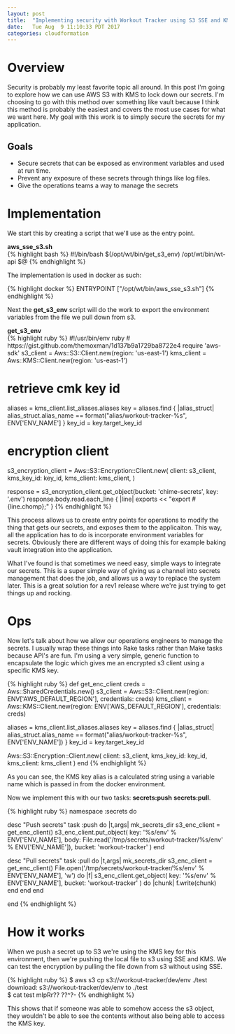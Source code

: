 ```yaml
---
layout: post
title:  "Implementing security with Workout Tracker using S3 SSE and KMS"
date:   Tue Aug  9 11:10:33 PDT 2017
categories: cloudformation
---
```


<h1>Overview</h1>

<p>
Security is probably my least favorite topic all around.  In this post I'm going to explore how we can use AWS S3 with KMS to lock down our secrets.
I'm choosing to go with this method over something like vault because I think this method is probably the easiest and covers the most use cases for
what we want here.  My goal with this work is to simply secure the secrets for my application.
</p>

<h2>Goals</h2>

<ul>
  <li>Secure secrets that can be exposed as environment variables and used at run time.</li>
  <li>Prevent any exposure of these secrets through things like log files.</li>
  <li>Give the operations teams a way to manage the secrets</li>
</ul>

<h1>Implementation</h1>

<p>
We start this by creating a script that we'll use as the entry point.
</p>

<div><b>aws_sse_s3.sh</b></div>
{% highlight bash %}
#!/bin/bash
$(/opt/wt/bin/get_s3_env)
/opt/wt/bin/wt-api $@
{% endhighlight %}

<p>
The implementation is used in docker as such:
</p>

{% highlight docker %}
ENTRYPOINT ["/opt/wt/bin/aws_sse_s3.sh"]
{% endhighlight %}

<p>
Next the <b>get_s3_env</b> script will do the work to export the environment variables from the file we pull down from s3.
</p>

<div><b>get_s3_env</b></div>
{% highlight ruby %}
#!/usr/bin/env ruby
# https://gist.github.com/themoxman/1d137b9a1729ba8722e4
require 'aws-sdk'
s3_client = Aws::S3::Client.new(region: 'us-east-1')
kms_client = Aws::KMS::Client.new(region: 'us-east-1')

# retrieve cmk key id
aliases = kms_client.list_aliases.aliases
key = aliases.find { |alias_struct| alias_struct.alias_name == format("alias/workout-tracker-%s", ENV['ENV_NAME'] }
key_id = key.target_key_id

# encryption client
s3_encryption_client = Aws::S3::Encryption::Client.new(
  client: s3_client,
  kms_key_id: key_id,
  kms_client: kms_client,
)

response = s3_encryption_client.get_object(bucket: 'chime-secrets', key: '.env')
response.body.read.each_line { |line| exports << "export #{line.chomp};" }
{% endhighlight %}

<p>
This process allows us to create entry points for operations to modify the thing that gets our secrets, and exposes them to the applicaiton.
This way, all the application has to do is incorporate environment variables for secrets.  Obviously there are different ways of doing this
for example baking vault integration into the application.
</p>

<p>
What I've found is that sometimes we need easy, simple ways to integrate our secrets.  This is a super simple way of giving us a channel into
secrets management that does the job, and allows us a way to replace the system later.  This is a great solution for a rev1 release where
we're just trying to get things up and rocking.  
</p>

<h1>Ops</h1>

<p>
Now let's talk about how we allow our operations engineers to manage the secrets.
I usually wrap these things into Rake tasks rather than Make tasks because API's are fun.
I'm using a very simple, generic function to encapsulate the logic which gives me an encrypted s3 client using a specific KMS key.
</p>

{% highlight ruby %}
def get_enc_client
  creds = Aws::SharedCredentials.new()
  s3_client = Aws::S3::Client.new(region: ENV['AWS_DEFAULT_REGION'], credentials: creds)
  kms_client = Aws::KMS::Client.new(region: ENV['AWS_DEFAULT_REGION'], credentials: creds)

  aliases = kms_client.list_aliases.aliases
  key = aliases.find { |alias_struct| alias_struct.alias_name == format("alias/workout-tracker-%s", ENV['ENV_NAME']) }
  key_id = key.target_key_id

  Aws::S3::Encryption::Client.new(
    client: s3_client,
    kms_key_id: key_id,
    kms_client: kms_client
  ) 
end
{% endhighlight %}

<p>
As you can see, the KMS key alias is a calculated string using a variable name which is passed in from the docker environment.
</p>

<p>
Now we implement this with our two tasks: <b>secrets:push</b> <b>secrets:pull</b>.
</p>

{% highlight ruby %}
namespace :secrets do

  desc "Push secrets"
  task :push do |t,args|
    mk_secrets_dir
    s3_enc_client = get_enc_client()
    s3_enc_client.put_object(
      key: '%s/env' % ENV['ENV_NAME'],
      body: File.read('/tmp/secrets/workout-tracker/%s/env' % ENV['ENV_NAME']),
      bucket: 'workout-tracker'
    )
  end

  desc "Pull secrets"
  task :pull do |t,args|
    mk_secrets_dir
    s3_enc_client = get_enc_client()
    File.open('/tmp/secrets/workout-tracker/%s/env' % ENV['ENV_NAME'], 'w') do |f|
      s3_enc_client.get_object(
        key: '%s/env' % ENV['ENV_NAME'],
        bucket: 'workout-tracker'
      ) do |chunk|
        f.write(chunk)
      end
    end
  end

end
{% endhighlight %}

<h1>How it works</h1>

<p>
When we push a secret up to S3 we're using the KMS key for this environment, then we're pushing the local file to s3 using SSE and KMS.
We can test the encryption by pulling the file down from s3 without using SSE.
</p>

{% highlight ruby %}
$ aws s3 cp s3://workout-tracker/dev/env ./test
download: s3://workout-tracker/dev/env to ./test                 
$ cat test 
mIpRr??
??^?-
{% endhighlight %}

<p>
This shows that if someone was able to somehow access the s3 object, they wouldn't be able to see the contents without also being
able to access the KMS key.
</p>

